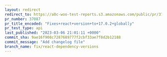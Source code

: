 ```yaml
---
layout: redirect
redirect_to: https://a8c-woo-test-reports.s3.amazonaws.com/public/pr/37087/api/index.html
pr_number: 37087
pr_title_encoded: "Fixes+react+version+to+17.0.2+globally"
pr_test_type: api
last_published: "2023-03-06 21:01:11 +0000"
commit_sha: 9ae16f908c7287689777f2cbf33ae7f8d2b12188
commit_message: "Add changelog file"
branch_name: fix/react-dependency-versions
---
```

